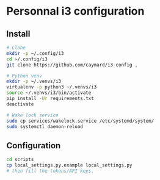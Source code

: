 # Personnal i3 configuration

## Install
```bash
# Clone
mkdir -p ~/.config/i3
cd ~/.config/i3
git clone https://github.com/caymard/i3-config .

# Python venv
mkdir -p ~/.venvs/i3
virtualenv -p python3 ~/.venvs/i3
source ~/.venvs/i3/bin/activate
pip install -Ur requirements.txt
deactivate

# Wake lock service
sudo cp services/wakelock.service /etc/systemd/system/
sudo systemctl daemon-reload
```

## Configuration
```bash
cd scripts
cp local_settings.py.example local_settings.py
# then fill the tokens/API keys.
```
